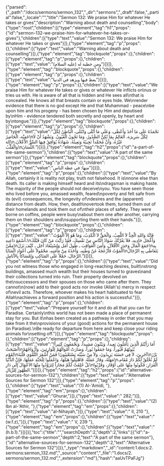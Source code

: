 {"parsed":{"_path":"/docs/sermons/sermon_132","_dir":"sermons","_draft":false,"_partial":false,"_locale":"","title":"Sermon 132:  We praise Him for whatever He takes or gives","description":"Warning about death and counselling","body":{"type":"root","children":[{"type":"element","tag":"h1","props":{"id":"sermon-132-we-praise-him-for-whatever-he-takes-or-gives"},"children":[{"type":"text","value":"Sermon 132:  We praise Him for whatever He takes or gives"}]},{"type":"element","tag":"p","props":{},"children":[{"type":"text","value":"Warning about death and counselling"}]},{"type":"element","tag":"blockquote","props":{},"children":[{"type":"element","tag":"p","props":{},"children":[{"type":"text","value":"ومن خطبة له (عليه السلام)"}]}]},{"type":"element","tag":"blockquote","props":{},"children":[{"type":"element","tag":"p","props":{},"children":[{"type":"text","value":"يعظ فيها ويزهد في الدنيا"}]}]},{"type":"element","tag":"p","props":{},"children":[{"type":"text","value":"We praise Him for whatever He takes or gives or whatever He inflicts on\nus or tries us with. He is aware of all that is hidden and He sees all\nthat is concealed. He knows all that breasts contain or eyes hide. We\nrender evidence that there is no god except He and that Muhammad - peace\nbe upon him and his progeny - has been chosen by Him and deputised by\nHim - evidence tendered both secretly and openly, by heart and by\ntongue."}]},{"type":"element","tag":"blockquote","props":{},"children":[{"type":"element","tag":"p","props":{},"children":[{"type":"text","value":"نَحْمَدُهُ عَلَى مَا أَخَذَ وَأَعْطَى، وَعَلَى مَا أَبْلَى وَابْتَلَى، الْبَاطِنُ لِكُلِّ خَفِيَّة، الْحَاضِرُ\nلِكُلِّ سَرِيرَة، العَالِمُ بِمَا تُكِنُّ الصُّدُورُ، وَمَا تَخُونُ الْعُيُونُ. وَنَشْهَدُ أَنْ لاَ إِلهَ\nغَيْرُهُ، وَأَنَّ مُحَمَّداً نَجِيبُهُ وَبَعِيثُهُ، شَهَادَةً يُوَافِقُ فِيهَا السِّرُّ الاْعْلاَنَ، وَالْقَلْبُ\nاللِّسَانَ."}]}]},{"type":"element","tag":"h2","props":{"id":"a-part-of-the-same-sermon"},"children":[{"type":"text","value":"A part of the same sermon"}]},{"type":"element","tag":"blockquote","props":{},"children":[{"type":"element","tag":"p","props":{},"children":[{"type":"text","value":"منها: في عظة الناس"}]}]},{"type":"element","tag":"p","props":{},"children":[{"type":"text","value":"By Allah, certainly it is reality not play, truth not falsehood. It is\nnone else than death. Its caller is making himself heard and its\ndragsman is making haste. The majority of the people should not deceive\nyou. You have seen those who lived before you, amassed wealth, feared\npoverty and felt safe from its (evil) consequences, the longevity of\ndesires and the (apparent) distance from death. How, then, death\novertook them, turned them out of their homelands and took them out of\ntheir places of safety. They were borne on coffins, people were busy\nabout them one after another, carrying them on their shoulders and\nsupporting them with their hands."}]},{"type":"element","tag":"blockquote","props":{},"children":[{"type":"element","tag":"p","props":{},"children":[{"type":"text","value":"فَإِنَّهُ وَاللهِ الْجِدُّ لاَ اللَّعِبُ، وَالْحَقُّ لاَ الْكَذِبُ، وَمَا هُوَ إِلاَّ الْمَوْتُ أَسْمَعَ دَاعِيهِ،\nوَأَعْجَلَ حَادِيهِ، فَلاَ يَغُرَّنَّكَ سَوَادُ النَّاسِ مِنْ نَفْسِكَ، فَقَدْ رَأَيْتَ مَنْ كَانَ قَبْلَكَ مِمَّنْ\nجَمَعَ الْمَالَ وَحَذِرَ الاْقْلاَلَ، وَأَمِنَ الْعَوَاقِبَ ـ طُولَ أَمَل وَاسْتِبْعَادَ أَجَل ـ كَيْفَ نَزَلَ\nبِهِ الْمَوْتُ فَأَزْعَجَهُ عَنْ وَطَنِهِ، وَأَخَذَهُ مِنْ مَأْمَنِهِ، مَحْمُولاً عَلَى أَعْوَادِ الْمَنَايَا\nيَتَعَاطَى بِهِ الرِّجَالُ الرِّجَالَ، حَمْلاً عَلَى المَنَاكِبِ وَإِمْسَاكاً بِالاْنَامِلِ."}]}]},{"type":"element","tag":"p","props":{},"children":[{"type":"text","value":"Did you not witness those who engaged in long-reaching desires, built\nstrong buildings, amassed much wealth but their houses turned to graves\nand their collections turned into ruin. Their property devolved on the\nsuccessors and their spouses on those who came after them. They cannot\n(now) add to their good acts nor invoke (Allah's) mercy in respect of\nevil acts. Therefore, whoever makes his heart habituated to fear Allah\nachieves a forward position and his action is successful."}]},{"type":"element","tag":"p","props":{},"children":[{"type":"text","value":"Prepare yourself for it and do all that you can for Paradise. Certainly\nthis world has not been made a place of permanent stay for you. But it\nhas been created as a pathway in order that you may take from it the\nprovisions of your (good) actions for the permanent house (in Paradise).\nBe ready for departure from here and keep close your riding animals for\nsetting off."}]},{"type":"element","tag":"blockquote","props":{},"children":[{"type":"element","tag":"p","props":{},"children":[{"type":"text","value":"أَمَا رَأَيْتُمُ الَّذِينَ يَأْمُلُونَ بَعِيداً، وَيَبْنُونَ مَشِيداً، وَيَجْمَعُونَ كَثِيراً! أَصْبَحَتْ\nبُيُوتُهُمْ قُبُوراً، وَمَا جَمَعُوا بُوراً، وَصَارَتْ أَمْوَالُهُمْ لِلْوَارِثِينَ، وَأَزْوَاجُهُمْ لِقَوْم\nآخَرِينَ، لاَ فِي حَسَنَة يَزِيدُونَ، وَلاَ مِنْ سَيِّئَة يَسْتَعْتِبُونَ! فَمَنْ أَشْعَرَ التَّقْوَى قَلْبَهُ\nبَرَّزَ مَهَلُهُ، وَفَازَ عَمَلُهُ. فَاهْتَبِلُوا هَبَلَهَا، وَاعْمَلُوا لِلْجَنَّةِ عَمَلَهَا، فَإِنَّ الدُّنْيَا\nلَمْ تُخْلَقْ لَكُمْ دَارَ مُقَام، بَلْ خُلِقَتْ لَكُمْ مَجَازاً لِتَزَوَّدُوا مِنْهَا الاَعْمَالَ إِلَى دَارِ\nالْقَرَارِ; فَكُونُوا مِنْهَا عَلى أَوْفَاز، وَقَرِّبُوا الظُّهُورَ لِلزِّيَالِ."}]}]},{"type":"element","tag":"h2","props":{"id":"alternative-sources-for-sermon-132"},"children":[{"type":"text","value":"Alternative Sources for Sermon 132"}]},{"type":"element","tag":"p","props":{},"children":[{"type":"text","value":"(1) Al-'Amidi, "},{"type":"element","tag":"em","props":{},"children":[{"type":"text","value":"Ghurar,"}]},{"type":"text","value":" 282;"}]},{"type":"element","tag":"p","props":{},"children":[{"type":"text","value":"(2) Ibn al-'Athir, "},{"type":"element","tag":"em","props":{},"children":[{"type":"text","value":"al-Nihayah,"}]},{"type":"text","value":" II, 210 "},{"type":"element","tag":"em","props":{},"children":[{"type":"text","value":"(w.f.z),"}]},{"type":"text","value":" V, 239 "},{"type":"element","tag":"em","props":{},"children":[{"type":"text","value":"(h.b.1)."}]}]}],"toc":{"title":"","searchDepth":2,"depth":2,"links":[{"id":"a-part-of-the-same-sermon","depth":2,"text":"A part of the same sermon"},{"id":"alternative-sources-for-sermon-132","depth":2,"text":"Alternative Sources for Sermon 132"}]}},"_type":"markdown","_id":"content:1.docs:2. sermons:sermon_132.md","_source":"content","_file":"1.docs/2. sermons/sermon_132.md","_extension":"md"},"hash":"aaUvTPaFJg"}